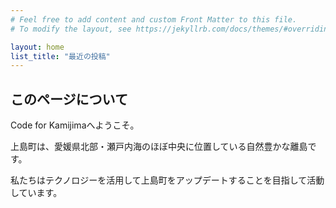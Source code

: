 ```yaml
---
# Feel free to add content and custom Front Matter to this file.
# To modify the layout, see https://jekyllrb.com/docs/themes/#overriding-theme-defaults

layout: home
list_title: "最近の投稿"
---
```


## このページについて
Code for Kamijimaへようこそ。

上島町は、愛媛県北部・瀬戸内海のほぼ中央に位置している自然豊かな離島です。

私たちはテクノロジーを活用して上島町をアップデートすることを目指して活動しています。